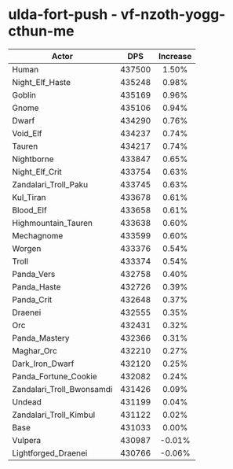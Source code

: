 # ulda-fort-push - vf-nzoth-yogg-cthun-me
| Actor | DPS | Increase |
|---|:---:|:---:|
|Human|437500|1.50%|
|Night_Elf_Haste|435248|0.98%|
|Goblin|435169|0.96%|
|Gnome|435106|0.94%|
|Dwarf|434290|0.76%|
|Void_Elf|434237|0.74%|
|Tauren|434217|0.74%|
|Nightborne|433847|0.65%|
|Night_Elf_Crit|433754|0.63%|
|Zandalari_Troll_Paku|433745|0.63%|
|Kul_Tiran|433678|0.61%|
|Blood_Elf|433658|0.61%|
|Highmountain_Tauren|433638|0.60%|
|Mechagnome|433599|0.60%|
|Worgen|433376|0.54%|
|Troll|433374|0.54%|
|Panda_Vers|432758|0.40%|
|Panda_Haste|432726|0.39%|
|Panda_Crit|432648|0.37%|
|Draenei|432555|0.35%|
|Orc|432431|0.32%|
|Panda_Mastery|432366|0.31%|
|Maghar_Orc|432210|0.27%|
|Dark_Iron_Dwarf|432120|0.25%|
|Panda_Fortune_Cookie|432082|0.24%|
|Zandalari_Troll_Bwonsamdi|431426|0.09%|
|Undead|431199|0.04%|
|Zandalari_Troll_Kimbul|431122|0.02%|
|Base|431033|0.00%|
|Vulpera|430987|-0.01%|
|Lightforged_Draenei|430766|-0.06%|
